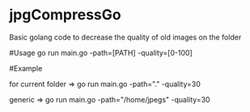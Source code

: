 # jpgCompressGo
Basic golang code to decrease the quality of old images on the folder

#Usage
go run main.go -path=[PATH] -quality=[0-100]

#Example
<p>for current folder => go run main.go -path="." -quality=30</p>
<p>generic => go run main.go -path="/home/jpegs" -quality=30</p>
